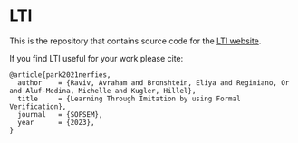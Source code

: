 # LTI

This is the repository that contains source code for the [LTI website](https://avrahamraviv.github.io/LTI/).

If you find LTI useful for your work please cite:
```
@article{park2021nerfies,
  author    = {Raviv, Avraham and Bronshtein, Eliya and Reginiano, Or and Aluf-Medina, Michelle and Kugler, Hillel},
  title     = {Learning Through Imitation by using Formal Verification},
  journal   = {SOFSEM},
  year      = {2023},
}
```
